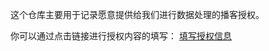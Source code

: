 这个仓库主要用于记录愿意提供给我们进行数据处理的播客授权。

你可以通过点击链接进行授权内容的填写：
[填写授权信息](https://github.com/tech-podcasts/data-authorization/issues/new?assignees=&labels=&template=data-authorization.md&title=%E3%80%90%E6%92%AD%E5%AE%A2%E5%90%8D%E7%A7%B0%E3%80%91%E6%95%B0%E6%8D%AE%E6%8E%88%E6%9D%83)
